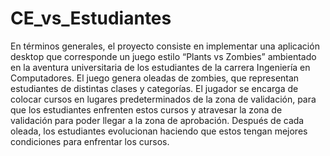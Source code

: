 # CE_vs_Estudiantes
En términos generales, el proyecto consiste en implementar una aplicación desktop que corresponde un juego estilo “Plants vs Zombies” ambientado en la aventura universitaria de los estudiantes de la carrera Ingeniería  en  Computadores.  El  juego  genera  oleadas  de  zombies,  que  representan  estudiantes  de distintas  clases y  categorías.  El jugador  se  encarga de  colocar  cursos  en  lugares  predeterminados  de  la zona de validación, para que los estudiantes enfrenten estos cursos y atravesar la zona de validación para poder llegar a la zona de aprobación. Después de cada oleada, los estudiantes evolucionan haciendo que estos tengan mejores condiciones para enfrentar los cursos.
